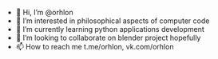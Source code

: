 - 👋 Hi, I’m @orhlon
- 👀 I’m interested in philosophical aspects of computer code
- 🌱 I’m currently learning python applications development
- 💞️ I’m looking to collaborate on blender project hopefully
- 📫 How to reach me t.me/orhlon, vk.com/orhlon

<!---
orhlon/orhlon is a ✨ special ✨ repository because its `README.md` (this file) appears on your GitHub profile.
You can click the Preview link to take a look at your changes.
--->
